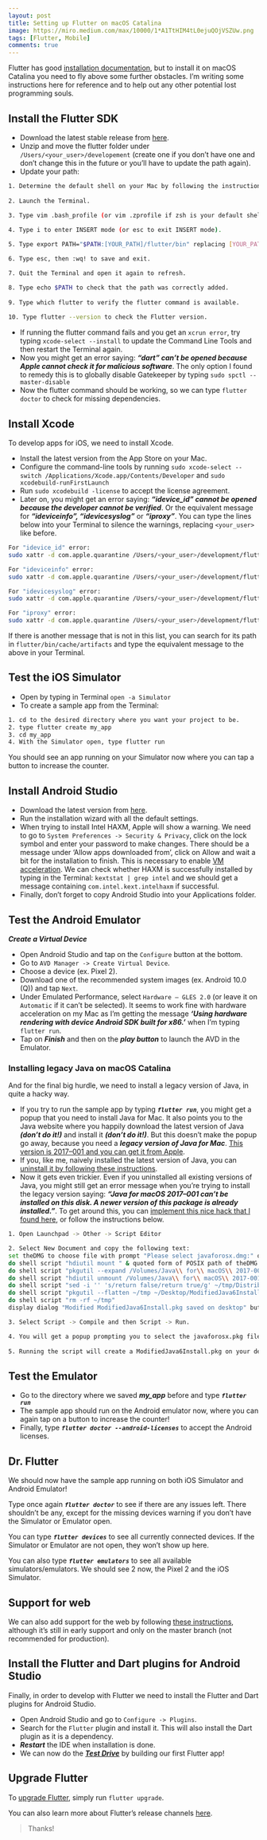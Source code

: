 ```yaml
---
layout: post
title: Setting up Flutter on macOS Catalina
image: https://miro.medium.com/max/10000/1*A1TtHIM4tL0ejuQOjVSZUw.png
tags: [Flutter, Mobile]
comments: true
---
```


Flutter has good [installation documentation](https://flutter.dev/docs/get-started/install), but to install it on macOS Catalina you need to fly above some further obstacles. I’m writing some instructions here for reference and to help out any other potential lost programming souls.

## Install the Flutter SDK

- Download the latest stable release from [here](https://flutter.dev/docs/get-started/install/macos).
- Unzip and move the flutter folder under `/Users/<your_user>/developement` (create one if you don’t have one and don’t change this in the future or you’ll have to update the path again).
- Update your path:

```bash
1. Determine the default shell on your Mac by following the instructions here. Basically, if you created a new user account in macOS Catalina, zsh (Z shell) will be your default shell. In all other cases, bash will still be your default shell.
        
2. Launch the Terminal.
        
3. Type vim .bash_profile (or vim .zprofile if zsh is your default shell) to open the vim editor.

4. Type i to enter INSERT mode (or esc to exit INSERT mode).

5. Type export PATH="$PATH:[YOUR_PATH]/flutter/bin" replacing [YOUR_PATH] with the path to the folder where you moved the flutter folder earlier ex. export PATH="$PATH:/Users/<your_user>/development/flutter/bin"

6. Type esc, then :wq! to save and exit.

7. Quit the Terminal and open it again to refresh.

8. Type echo $PATH to check that the path was correctly added.
        
9. Type which flutter to verify the flutter command is available.
        
10. Type flutter --version to check the Flutter version.
```

- If running the flutter command fails and you get an `xcrun error`, try typing `xcode-select --install` to update the Command Line Tools and then restart the Terminal again.
- Now you might get an error saying: ***“dart” can’t be opened because Apple cannot check it for malicious software***. The only option I found to remedy this is to globally disable Gatekeeper by typing `sudo spctl --master-disable`
- Now the flutter command should be working, so we can type `flutter doctor` to check for missing dependencies.

## Install Xcode
To develop apps for iOS, we need to install Xcode.

- Install the latest version from the App Store on your Mac.
- Configure the command-line tools by running `sudo xcode-select --switch /Applications/Xcode.app/Contents/Developer` and `sudo xcodebuild-runFirstLaunch`
- Run `sudo xcodebuild -license`	 to accept the license agreement.
- Later on, you might get an error saying: ***“idevice_id” cannot be opened because the developer cannot be verified***. Or the equivalent message for ***“ideviceinfo”, “idevicesyslog”*** or ***“iproxy”***. You can type the lines below into your Terminal to silence the warnings, replacing `<your_user>` like before.

```bash
For "idevice_id" error:
sudo xattr -d com.apple.quarantine /Users/<your_user>/development/flutter/bin/cache/artifacts/libimobiledevice/idevice_id

For "ideviceinfo" error:
sudo xattr -d com.apple.quarantine /Users/<your_user>/development/flutter/bin/cache/artifacts/libimobiledevice/ideviceinfo

For "idevicesyslog" error:
sudo xattr -d com.apple.quarantine /Users/<your_user>/development/flutter/bin/cache/artifacts/libimobiledevice/idevicesyslog

For "iproxy" error:
sudo xattr -d com.apple.quarantine /Users/<your_user>/development/flutter/bin/cache/artifacts/usbmuxd/iproxy
```

If there is another message that is not in this list, you can search for its path in `flutter/bin/cache/artifacts` and type the equivalent message to the above in your Terminal.

## Test the iOS Simulator

- Open by typing in Terminal `open -a Simulator`
- To create a sample app from the Terminal:

```bash
1. cd to the desired directory where you want your project to be.
2. type flutter create my_app
3. cd my_app
4. With the Simulator open, type flutter run
```
You should see an app running on your Simulator now where you can tap a button to increase the counter.

## Install Android Studio
- Download the latest version from [here](https://developer.android.com/studio).
- Run the installation wizard with all the default settings.
- When trying to install Intel HAXM, Apple will show a warning. We need to go to `System Preferences -> Security & Privacy`, click on the lock symbol and enter your password to make changes. There should be a message under ‘Allow apps downloaded from’, click on Allow and wait a bit for the installation to finish. This is necessary to enable [VM acceleration](https://developer.android.com/studio/run/emulator-acceleration). We can check whether HAXM is successfully installed by typing in the Terminal: `kextstat | grep intel` and we should get a message containing `com.intel.kext.intelhaxm` if successful.
- Finally, don’t forget to copy Android Studio into your Applications folder.

## Test the Android Emulator

***Create a Virtual Device***

- Open Android Studio and tap on the `Configure` button at the bottom.
- Go to `AVD Manager -> Create Virtual Device`.
- Choose a device (ex. Pixel 2).
- Download one of the recommended system images (ex. Android 10.0 (Q)) and tap `Next`.
- Under Emulated Performance, select `Hardware — GLES 2.0` (or leave it on `Automatic` if it can’t be selected). It seems to work fine with hardware acceleration on my Mac as I’m getting the message ***‘Using hardware rendering with device Android SDK built for x86.’*** when I’m typing `flutter run`.
- Tap on ***Finish*** and then on the ***play button*** to launch the AVD in the Emulator.

### Installing legacy Java on macOS Catalina
And for the final big hurdle, we need to install a legacy version of Java, in quite a hacky way.

- If you try to run the sample app by typing ***`flutter run`***, you might get a popup that you need to install Java for Mac. It also points you to the Java website where you happily download the latest version of Java ***(don’t do it!)*** and install it ***(don’t do it!)***. But this doesn’t make the popup go away, because you need a ***legacy version of Java for Mac***. [This version is 2017–001 and you can get it from Apple](https://support.apple.com/kb/DL1572?locale=en_GB).
- If you, like me, naively installed the latest version of Java, you can [uninstall it by following these instructions](https://www.java.com/en/download/help/mac_uninstall_java.xml).
- Now it gets even trickier. Even if you uninstalled all existing versions of Java, you might still get an error message when you’re trying to install the legacy version saying: ***“Java for macOS 2017–001 can’t be installed on this disk. A newer version of this package is already installed.”***. To get around this, you can [implement this nice hack that I found here](https://www.harrisgeospatial.com/Support/Self-Help-Tools/Help-Articles/Help-Articles-Detail/ArtMID/10220/ArticleID/23780/Mac-OS-Catalina-1015-ENVIIDL-and-Legacy-Java-6-Dependencies), or follow the instructions below.

```bash
1. Open Launchpad -> Other -> Script Editor

2. Select New Document and copy the following text:
set theDMG to choose file with prompt "Please select javaforosx.dmg:" of type {"dmg"}
do shell script "hdiutil mount " & quoted form of POSIX path of theDMG
do shell script "pkgutil --expand /Volumes/Java\\ for\\ macOS\\ 2017-001/JavaForOSX.pkg ~/tmp"
do shell script "hdiutil unmount /Volumes/Java\\ for\\ macOS\\ 2017-001/"
do shell script "sed -i '' 's/return false/return true/g' ~/tmp/Distribution"
do shell script "pkgutil --flatten ~/tmp ~/Desktop/ModifiedJava6Install.pkg"
do shell script "rm -rf ~/tmp"
display dialog "Modified ModifiedJava6Install.pkg saved on desktop" buttons {"Ok"}

3. Select Script -> Compile and then Script -> Run.

4. You will get a popup prompting you to select the javaforosx.pkg file. This is the file in JavaForOSX.dmg that you downloaded from Apple earlier (after you mount it).
            
5. Running the script will create a ModifiedJava6Install.pkg on your desktop. Run this ModifiedJava6Install.pkg to install the legacy Java version.
```

## Test the Emulator
- Go to the directory where we saved ***my_app*** before and type ***`flutter run`***
- The sample app should run on the Android emulator now, where you can again tap on a button to increase the counter!
- Finally, type ***`flutter doctor --android-licenses`*** to accept the Android licenses.

## Dr. Flutter
We should now have the sample app running on both iOS Simulator and Android Emulator!

Type once again ***`flutter doctor`*** to see if there are any issues left. There shouldn’t be any, except for the missing devices warning if you don’t have the Simulator or Emulator open.

You can type ***`flutter devices`*** to see all currently connected devices. If the Simulator or Emulator are not open, they won’t show up here.

You can also type ***`flutter emulators`*** to see all available simulators/emulators. We should see 2 now, the Pixel 2 and the iOS Simulator.

## Support for web
We can also add support for the web by following [these instructions](https://flutter.dev/docs/get-started/web), although it’s still in early support and only on the master branch (not recommended for production).

## Install the Flutter and Dart plugins for Android Studio

Finally, in order to develop with Flutter we need to install the Flutter and Dart plugins for Android Studio.

- Open Android Studio and go to `Configure -> Plugins`.
- Search for the `Flutter` plugin and install it. This will also install the Dart plugin as it is a dependency.
- ***Restart*** the IDE when installation is done.
- We can now do the [***Test Drive***](https://flutter.dev/docs/get-started/test-drive) by building our first Flutter app!

## Upgrade Flutter
To [upgrade Flutter](https://flutter.dev/docs/development/tools/sdk/upgrading), simply run `flutter upgrade`.

You can also learn more about Flutter’s release channels [here](https://github.com/flutter/flutter/wiki/Flutter-build-release-channels).

> Thanks!
